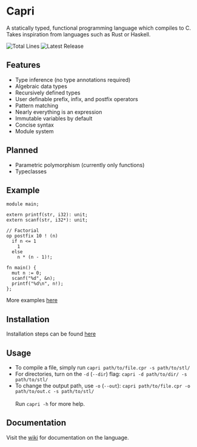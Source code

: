 # Capri
A statically typed, functional programming language which compiles to C.
Takes inspiration from languages such as Rust or Haskell.

![Total Lines](https://img.shields.io/tokei/lines/github/05st/capri)
![Latest Release](https://img.shields.io/github/v/release/05st/capri?include_prereleases)

## Features
- Type inference (no type annotations required)
- Algebraic data types
- Recursively defined types
- User definable prefix, infix, and postfix operators
- Pattern matching
- Nearly everything is an expression
- Immutable variables by default
- Concise syntax
- Module system

## Planned
- Parametric polymorphism (currently only functions)
- Typeclasses

## Example
```
module main;

extern printf(str, i32): unit;
extern scanf(str, i32*): unit;

// Factorial
op postfix 10 ! (n)
  if n <= 1
    1
  else
    n * (n - 1)!;

fn main() {
  mut n := 0;
  scanf("%d", &n);
  printf("%d\n", n!);
};
```
More examples [here](https://github.com/05st/capri/tree/master/examples)

## Installation
Installation steps can be found [here](https://github.com/05st/capri/wiki/Installation)

## Usage
- To compile a file, simply run `capri path/to/file.cpr -s path/to/stl/`
- For directories, turn on the `-d` (`--dir`) flag: `capri -d path/to/dir/ -s path/to/stl/`
- To change the output path, use `-o` (`--out`): `capri path/to/file.cpr -o path/to/out.c -s path/to/stl/` \
\
Run `capri -h` for more help.

## Documentation
Visit the [wiki](https://github.com/05st/capri/wiki) for documentation on the language.

